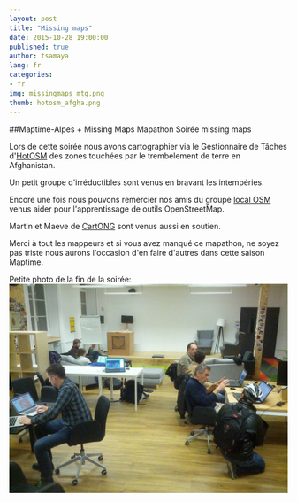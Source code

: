```yaml
---
layout: post
title: "Missing maps"
date: 2015-10-28 19:00:00
published: true
author: tsamaya
lang: fr
categories:
- fr
img: missingmaps_mtg.png
thumb: hotosm_afgha.png
---
```


##Maptime-Alpes + Missing Maps Mapathon
Soirée missing maps
<!--more-->
Lors de cette soirée nous avons cartographier via le Gestionnaire de Tâches d'[HotOSM](http://tasks.hotosm.org/) des zones touchées par le trembelement de terre en Afghanistan.

Un petit groupe d'irréductibles sont venus en bravant les intempéries.

Encore une fois nous pouvons remercier nos amis du groupe [local OSM](http://wiki.openstreetmap.org/wiki/Grenoble_groupe_local) venus aider pour l'apprentissage de outils OpenStreetMap.

Martin et Maeve de [CartONG](http://www.cartong.org/) sont venus aussi en soutien.  

Merci à tout les mappeurs et si vous avez manqué ce mapathon, ne soyez pas triste nous aurons l'occasion d'en faire d'autres dans cette saison Maptime.

Petite photo de la fin de la soirée:
![image](/assets/img/blog/missingmaps/IMG_20151028_220050_tiny.jpg)

